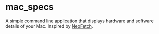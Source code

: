# mac_specs
A simple command line application that displays hardware and software details of
your Mac. Inspired by [NeoFetch](https://github.com/dylanaraps/neofetch).
